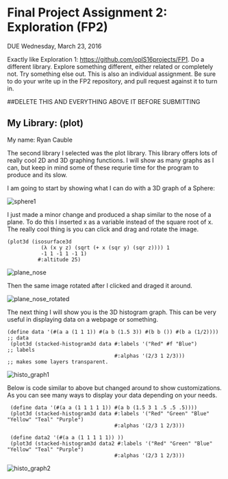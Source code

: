 # Final Project Assignment 2: Exploration (FP2)
DUE Wednesday, March 23, 2016

Exactly like Exploration 1: https://github.com/oplS16projects/FP1. Do a different library. Explore something different, either related or completely not. Try something else out. This is also an individual assignment. 
Be sure to do your write up in the FP2 repository, and pull request against it to turn in.

##DELETE THIS AND EVERYTHING ABOVE IT BEFORE SUBMITTING

## My Library: (plot)
My name: Ryan Cauble

The second library I selected was the plot library. This library offers lots of really cool 2D and 3D graphing functions. 
I will show as many graphs as I can, but keep in mind some of these requrie time for the program to produce and its slow.

I am going to start by showing what I can do with a 3D graph of a Sphere:

![sphere1](https://cloud.githubusercontent.com/assets/17748575/13971541/686c5424-f067-11e5-90dd-cd6e1f67e90b.png)


I just made a minor change and produced a shap similar to the nose of a plane. To do this I inserted x as a variable 
instead of the square root of x.
The really cool thing is you can click and drag and rotate the image.

```
(plot3d (isosurface3d
           (λ (x y z) (sqrt (+ x (sqr y) (sqr z)))) 1
           -1 1 -1 1 -1 1)
          #:altitude 25)
```          

![plane_nose](https://cloud.githubusercontent.com/assets/17748575/13971705/c3baf460-f068-11e5-8d17-2a4d9b5336b7.png)

Then the same image rotated after I clicked and draged it around. 

![plane_nose_rotated](https://cloud.githubusercontent.com/assets/17748575/13971758/3ed95d1c-f069-11e5-8855-d794538be413.png)


The next thing I will show you is the 3D histogram graph. This can be very useful in displaying data on a webpage or something.

```
(define data '(#(a a (1 1 1)) #(a b (1.5 3)) #(b b ()) #(b a (1/2)))) ;; data 
 (plot3d (stacked-histogram3d data #:labels '("Red" #f "Blue")        ;; labels 
                                   #:alphas '(2/3 1 2/3)))            ;; makes some layers transparent.
```

![histo_graph1](https://cloud.githubusercontent.com/assets/17748575/13971873/1f14abe8-f06a-11e5-9075-93716f6b36ee.png)



Below is code similar to above but changed around to show customizations. As you can see many ways to display your 
data depending on your needs.

```
 (define data '(#(a a (1 1 1 1 1)) #(a b (1.5 3 1 .5 .5 .5))))
 (plot3d (stacked-histogram3d data #:labels '("Red" "Green" "Blue" "Yellow" "Teal" "Purple")
                                   #:alphas '(2/3 1 2/3)))

 (define data2 '(#(a a (1 1 1 1 1)) ))
 (plot3d (stacked-histogram3d data2 #:labels '("Red" "Green" "Blue" "Yellow" "Teal" "Purple")
                                   #:alphas '(2/3 1 2/3)))
```

![histo_graph2](https://cloud.githubusercontent.com/assets/17748575/13971976/f89e0c38-f06a-11e5-9212-26352885fe55.png)



